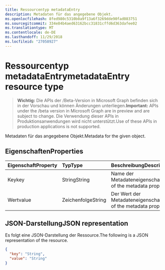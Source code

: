 ```yaml
---
title: Ressourcentyp metadataEntry
description: Metadaten für das angegebene Objekt.
ms.openlocfilehash: 8fed980c5310b0a9f13a6f3269dde90fad083751
ms.sourcegitcommit: 334e84b4aed63162bcc31831cffd6d363dafee02
ms.translationtype: MT
ms.contentlocale: de-DE
ms.lasthandoff: 11/29/2018
ms.locfileid: "27058927"
---
```

# <a name="metadataentry-resource-type"></a><span data-ttu-id="9ceb1-103">Ressourcentyp metadataEntry</span><span class="sxs-lookup"><span data-stu-id="9ceb1-103">metadataEntry resource type</span></span>

> <span data-ttu-id="9ceb1-104">**Wichtig:** Die APIs der /Beta-Version in Microsoft Graph befinden sich in der Vorschau und können Änderungen unterliegen.</span><span class="sxs-lookup"><span data-stu-id="9ceb1-104">**Important:** APIs under the /beta version in Microsoft Graph are in preview and are subject to change.</span></span> <span data-ttu-id="9ceb1-105">Die Verwendung dieser APIs in Produktionsanwendungen wird nicht unterstützt.</span><span class="sxs-lookup"><span data-stu-id="9ceb1-105">Use of these APIs in production applications is not supported.</span></span>

<span data-ttu-id="9ceb1-106">Metadaten für das angegebene Objekt.</span><span class="sxs-lookup"><span data-stu-id="9ceb1-106">Metadata for the given object.</span></span>

## <a name="properties"></a><span data-ttu-id="9ceb1-107">Eigenschaften</span><span class="sxs-lookup"><span data-stu-id="9ceb1-107">Properties</span></span>
| <span data-ttu-id="9ceb1-108">Eigenschaft</span><span class="sxs-lookup"><span data-stu-id="9ceb1-108">Property</span></span>     | <span data-ttu-id="9ceb1-109">Typ</span><span class="sxs-lookup"><span data-stu-id="9ceb1-109">Type</span></span>   |<span data-ttu-id="9ceb1-110">Beschreibung</span><span class="sxs-lookup"><span data-stu-id="9ceb1-110">Description</span></span>|
|:---------------|:--------|:----------|
|<span data-ttu-id="9ceb1-111">Key</span><span class="sxs-lookup"><span data-stu-id="9ceb1-111">key</span></span>|<span data-ttu-id="9ceb1-112">String</span><span class="sxs-lookup"><span data-stu-id="9ceb1-112">String</span></span>|<span data-ttu-id="9ceb1-113">Name der Metadateneigenschaft.</span><span class="sxs-lookup"><span data-stu-id="9ceb1-113">Name of the metadata property.</span></span>|
|<span data-ttu-id="9ceb1-114">Wert</span><span class="sxs-lookup"><span data-stu-id="9ceb1-114">value</span></span>|<span data-ttu-id="9ceb1-115">Zeichenfolge</span><span class="sxs-lookup"><span data-stu-id="9ceb1-115">String</span></span>|<span data-ttu-id="9ceb1-116">Der Wert der Metadateneigenschaft.</span><span class="sxs-lookup"><span data-stu-id="9ceb1-116">Value of the metadata property.</span></span>|

## <a name="json-representation"></a><span data-ttu-id="9ceb1-117">JSON-Darstellung</span><span class="sxs-lookup"><span data-stu-id="9ceb1-117">JSON representation</span></span>

<span data-ttu-id="9ceb1-118">Es folgt eine JSON-Darstellung der Ressource.</span><span class="sxs-lookup"><span data-stu-id="9ceb1-118">The following is a JSON representation of the resource.</span></span>

<!-- {
  "blockType": "resource",
  "optionalProperties": [

  ],
  "@odata.type": "microsoft.graph.metadataEntry"
}-->

```json
{
  "key": "String",
  "value": "String"
}
```

<!-- uuid: 8fcb5dbc-d5aa-4681-8e31-b001d5168d79
2015-10-25 14:57:30 UTC -->
<!-- {
  "type": "#page.annotation",
  "description": "metadataEntry resource",
  "keywords": "",
  "section": "documentation",
  "tocPath": ""
}-->